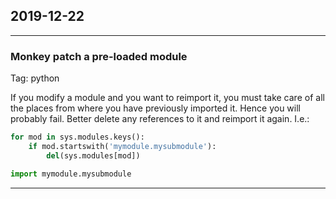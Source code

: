 ## 2019-12-22
---
### Monkey patch a pre-loaded module
Tag: python

If you modify a module and you want to reimport it, you must take care of all the places from where you have previously imported it. Hence you will probably fail. Better delete any references to it and reimport it again. I.e.:

```python
for mod in sys.modules.keys(): 
    if mod.startswith('mymodule.mysubmodule'): 
        del(sys.modules[mod]) 

import mymodule.mysubmodule
```

---
